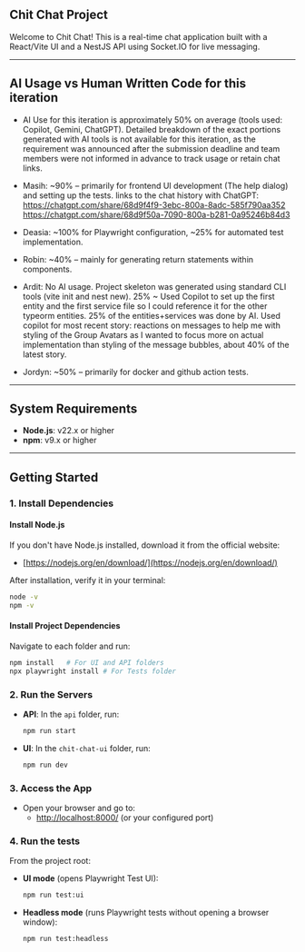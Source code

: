 ## Chit Chat Project

Welcome to Chit Chat! This is a real-time chat application built with a React/Vite UI and a NestJS API using Socket.IO for live messaging.

---

## AI Usage vs Human Written Code for this iteration
- AI Use for this iteration is approximately 50% on average (tools used: Copilot, Gemini, ChatGPT). Detailed breakdown of the exact portions generated with AI tools is not available for this iteration, as the requirement was announced after the submission deadline and team members were not informed in advance to track usage or retain chat links.

- Masih: ~90% – primarily for frontend UI development (The help dialog) and setting up the tests.
links to the chat history with ChatGPT: 
https://chatgpt.com/share/68d9f4f9-3ebc-800a-8adc-585f790aa352
https://chatgpt.com/share/68d9f50a-7090-800a-b281-0a95246b84d3

- Deasia: ~100% for Playwright configuration, ~25% for automated test implementation.
- Robin: ~40% – mainly for generating return statements within components.
- Ardit: No AI usage. Project skeleton was generated using standard CLI tools (vite init and nest new).
         25% ~ Used Copilot to set up the first entity and the first service file so I could reference it for the other typeorm entities. 25% of the entities+services was done by AI.
         Used copilot for most recent story: reactions on messages to help me with styling of the Group Avatars as I wanted to focus more on actual implementation than styling of the message bubbles, about 40% of the latest story.
- Jordyn: ~50% – primarily for docker and github action tests. 

---

## System Requirements

- **Node.js**: v22.x or higher
- **npm**: v9.x or higher

---

## Getting Started


### 1. Install Dependencies

#### Install Node.js

If you don't have Node.js installed, download it from the official website:

- [https://nodejs.org/en/download/](https://nodejs.org/en/download/)

After installation, verify it in your terminal:
```bash
node -v
npm -v
```

#### Install Project Dependencies

Navigate to each folder and run:
```bash
npm install   # For UI and API folders
npx playwright install # For Tests folder
```

### 2. Run the Servers

- **API**: In the `api` folder, run:
    ```bash
    npm run start
    ```
- **UI**: In the `chit-chat-ui` folder, run:
    ```bash
    npm run dev
    ```

### 3. Access the App

- Open your browser and go to:
    - [http://localhost:8000/](http://localhost:8000/) (or your configured port)


### 4. Run the tests
From the project root:

- **UI mode** (opens Playwright Test UI):

  ```bash
  npm run test:ui
  ```

- **Headless mode** (runs Playwright tests without opening a browser window):

  ```bash
  npm run test:headless
  ```